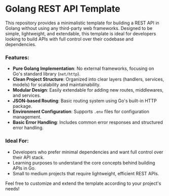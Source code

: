 # Golang REST API Template

This repository provides a minimalistic template for building a REST API in Golang without using any third-party web frameworks. Designed to be simple, lightweight, and extendable, this template is ideal for developers looking to build APIs with full control over their codebase and dependencies.

### Features:
- **Pure Golang Implementation**: No external frameworks, focusing on Go's standard library (`net/http`).
- **Clean Project Structure**: Organized into clear layers (handlers, services, models) for scalability and maintainability.
- **Modular Design**: Easily extendable for adding new routes, middlewares, and services.
- **JSON-based Routing**: Basic routing system using Go's built-in HTTP package.
- **Environment Configuration**: Supports `.env` files for configuration management.
- **Basic Error Handling**: Includes common error responses and structured error handling.

### Ideal For:
- Developers who prefer minimal dependencies and want full control over their API stack.
- Learning purposes to understand the core concepts behind building APIs in Go.
- Small to medium projects that require lightweight, efficient REST APIs.

Feel free to customize and extend the template according to your project's needs!
